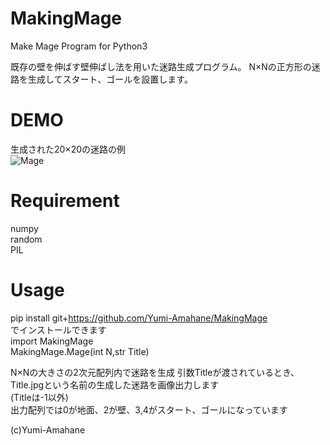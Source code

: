 # MakingMage
Make Mage Program for Python3

既存の壁を伸ばす壁伸ばし法を用いた迷路生成プログラム。
N×Nの正方形の迷路を生成してスタート、ゴールを設置します。

# DEMO
生成された20×20の迷路の例  
![Mage](https://user-images.githubusercontent.com/51439946/92684313-215f4580-f370-11ea-8764-8f233a5b0d99.jpg)

# Requirement
numpy  
random  
PIL  

# Usage  
pip install git+https://github.com/Yumi-Amahane/MakingMage  
でインストールできます  
import MakingMage  
MakingMage.Mage(int N,str Title)  
  
N×Nの大きさの2次元配列内で迷路を生成
引数Titleが渡されているとき、Title.jpgという名前の生成した迷路を画像出力します  
(Titleは-1以外)  
出力配列では0が地面、2が壁、3,4がスタート、ゴールになっています  
  
(c)Yumi-Amahane
